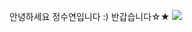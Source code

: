 안녕하세요 정수연입니다 :) 반갑습니다☆★
<img src="https://i.pinimg.com/474x/4e/59/03/4e5903d92235b4d5ca39a74051426401.jpg" />
